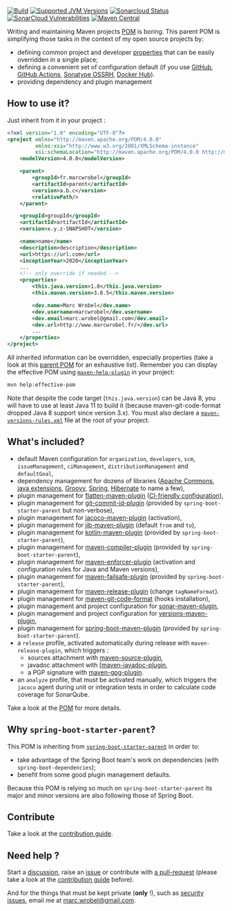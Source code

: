 [![Build](https://github.com/marcwrobel/parent/workflows/build/badge.svg)](https://github.com/marcwrobel/parent/actions)
[![Supported JVM Versions](https://img.shields.io/badge/JVM-8--17-brightgreen.svg?logo=openjdk)](https://github.com/marcwrobel/parent/)
[![Sonarcloud Status](https://sonarcloud.io/api/project_badges/measure?project=fr.marcwrobel:parent&metric=alert_status)](https://sonarcloud.io/dashboard?id=fr.marcwrobel:parent)
[![SonarCloud Vulnerabilities](https://sonarcloud.io/api/project_badges/measure?project=fr.marcwrobel:parent&metric=bugs)](https://sonarcloud.io/dashboard?id=fr.marcwrobel:parent)
[![Maven Central](https://img.shields.io/maven-central/v/fr.marcwrobel/parent.svg?label=Maven%20Central)](https://search.maven.org/search?q=g:%22fr.marcwrobel%22%20AND%20a:%22parent%22)

Writing and maintaining Maven projects
[POM](https://maven.apache.org/guides/introduction/introduction-to-the-pom.html) is
boring. This parent POM is simplifying those tasks in the context of my open source
projects by:

- defining common project and developer
  [properties](https://books.sonatype.com/mvnref-book/reference/resource-filtering-sect-properties.html)
  that can be easily overridden in a single place;
- defining a convenient set of configuration default (if you use
  [GitHub](https://github.com), [GitHub Actions](https://github.com/features/actions),
  [Sonatype OSSRH](https://oss.sonatype.org), [Docker Hub](https://hub.docker.com)).
- providing dependency and plugin management

## How to use it?

Just inherit from it in your project :

```xml
<?xml version="1.0" encoding="UTF-8"?>
<project xmlns="http://maven.apache.org/POM/4.0.0"
		 xmlns:xsi="http://www.w3.org/2001/XMLSchema-instance"
		 xsi:schemaLocation="http://maven.apache.org/POM/4.0.0 http://maven.apache.org/xsd/maven-4.0.0.xsd">
	<modelVersion>4.0.0</modelVersion>

	<parent>
		<groupId>fr.marcwrobel</groupId>
		<artifactId>parent</artifactId>
		<version>a.b.c</version>
		<relativePath/>
	</parent>

	<groupId>groupId</groupId>
	<artifactId>artifactId</artifactId>
	<version>x.y.z-SNAPSHOT</version>

	<name>name</name>
	<description>description</description>
	<url>https://url.com</url>
	<inceptionYear>2020</inceptionYear>
	...
	<!-- only override if needed -->
	<properties>
		<this.java.version>1.8</this.java.version>
		<this.maven.version>3.8.5</this.maven.version>

		<dev.name>Marc Wrobel</dev.name>
		<dev.username>marcwrobel</dev.username>
		<dev.email>marc.wrobel@gmail.com</dev.email>
		<dev.url>http://www.marcwrobel.fr/</dev.url>
		...
	</properties>
</project>
```

All inherited information can be overridden, especially properties (take a look at this
[parent POM](pom.xml) for an exhaustive list). Remember you can display the effective POM
using [`maven-help-plugin`](https://maven.apache.org/plugins/maven-help-plugin/effective-pom-mojo.html)
in your project:

```bash
mvn help:effective-pom
```

Note that despite the code target (`this.java.version`) can be Java 8, you will have to
use at least Java 11 to build it (because maven-git-code-format dropped Java 8 support
since version 3.x). You must also declare a
[`maven-versions-rules.xml`](/maven-versions-rules.xml) file at the root of your project.

## What's included?

- default Maven configuration for `organization`, `developers`, `scm`, `issueManagement`,
  `ciManagement`, `distributionManagement` and `defaultGoal`,
- dependency management for dozens of libraries
  ([Apache Commons](https://commons.apache.org), [java extensions](https://www.jcp.org/),
  [Groovy](http://www.groovy-lang.org/), [Spring](https://spring.io/),
  [Hibernate](https://hibernate.org/) to name a few),
- plugin management for
  [flatten-maven-plugin](https://www.mojohaus.org/flatten-maven-plugin/)
  ([CI-friendly configuration](http://maven.apache.org/maven-ci-friendly.html)),
- plugin management for
  [git-commit-id-plugin](https://github.com/git-commit-id/maven-git-commit-id-plugin)
  (provided by `spring-boot-starter-parent` but non-verbose),
- plugin management for [jacoco-maven-plugin](https://www.jacoco.org/jacoco/)
  (activation),
- plugin management for
  [jib-maven-plugin](https://github.com/GoogleContainerTools/jib/tree/master/jib-maven-plugin)
  (default `from` and `to`),
- plugin management for
  [kotlin-maven-plugin](https://kotlinlang.org/docs/reference/using-maven.html)
  (provided by `spring-boot-starter-parent`),
- plugin management for
  [maven-compiler-plugin](https://maven.apache.org/plugins/maven-compiler-plugin/)
  (provided by `spring-boot-starter-parent`),
- plugin management for
  [maven-enforcer-plugin](https://maven.apache.org/enforcer/maven-enforcer-plugin/)
  (activation and configuration rules for Java and Maven versions),
- plugin management for
  [maven-failsafe-plugin](http://maven.apache.org/surefire/maven-failsafe-plugin/)
  (provided by `spring-boot-starter-parent`),
- plugin management for
  [maven-release-plugin](https://maven.apache.org/maven-release/maven-release-plugin/)
  (change `tagNameFormat`).
- plugin management for
  [maven-git-code-format](https://github.com/Cosium/maven-git-code-format)
  (hooks installation),
- plugin management and project configuration for
  [sonar-maven-plugin](https://sonarsource.github.io/sonar-scanner-maven/),
- plugin management and project configuration for
  [versions-maven-plugin](https://www.mojohaus.org/versions-maven-plugin/),
- plugin management for
  [spring-boot-maven-plugin](https://docs.spring.io/spring-boot/docs/current/maven-plugin/index.html)
  (provided by `spring-boot-starter-parent`).
- a `release` profile, activated automatically during release with `maven-release-plugin`,
  which triggers :
    - sources attachment with
      [maven-source-plugin](https://maven.apache.org/plugins/maven-source-plugin/),
    - javadoc attachment with
      [[maven-javadoc-plugin](http://maven.apache.org/plugins/maven-javadoc-plugin/),
    - a PGP signature with
      [maven-gpg-plugin](https://maven.apache.org/plugins/maven-gpg-plugin/).
- an `analyze` profile, that must be activated manually, which triggers the `jacoco` agent
  during unit or integration tests in order to calculate code coverage for SonarQube.

Take a look at the [POM](pom.xml) for more details.

## Why `spring-boot-starter-parent`?

This POM is inheriting from
[`spring-boot-starter-parent`](https://spring.io/projects/spring-boot) in order to:

- take advantage of the Spring Boot team's work on dependencies (with
  `spring-boot-dependencies`);
- benefit from some good plugin management defaults.

Because this POM is relying so much on `spring-boot-starter-parent` its major and minor
versions are also following those of Spring Boot.

## Contribute

Take a look at the [contribution guide](CONTRIBUTING.md).

## Need help ?

Start a [discussion](https://github.com/marcwrobel/parent/discussions),
raise an [issue](https://github.com/marcwrobel/parent/issues?sort=created&direction=desc&state=open)
or contribute with [a pull-request](https://github.com/marcwrobel/parent/pulls) (please take a look at the
[contribution guide](CONTRIBUTING.md) before).

And for the things that must be kept private (**only** !), such as [security issues](/SECURITY.md), email me at
[marc.wrobel@gmail.com](mailto:marc.wrobel@gmail.com).
